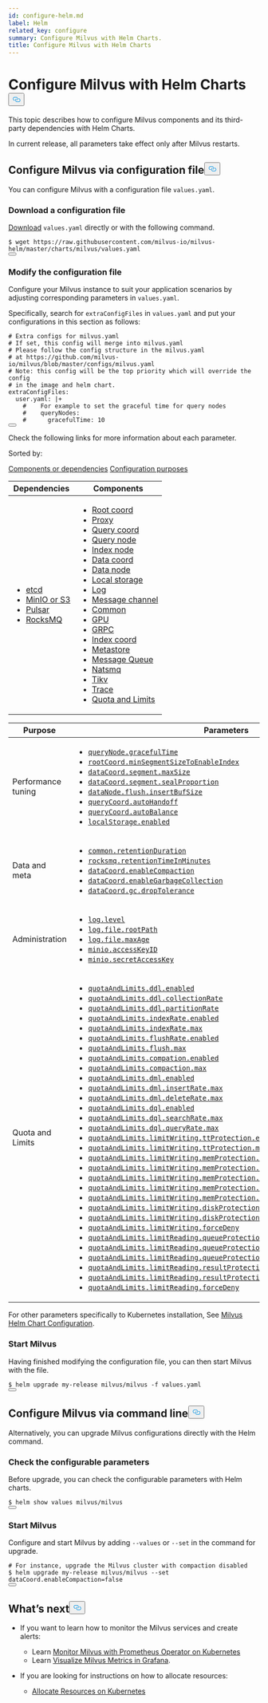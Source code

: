 ```yaml
---
id: configure-helm.md
label: Helm
related_key: configure
summary: Configure Milvus with Helm Charts.
title: Configure Milvus with Helm Charts
---
```

<h1 id="Configure-Milvus-with-Helm-Charts" class="common-anchor-header">Configure Milvus with Helm Charts<button data-href="#Configure-Milvus-with-Helm-Charts" class="anchor-icon" translate="no">
      <svg translate="no"
        aria-hidden="true"
        focusable="false"
        height="20"
        version="1.1"
        viewBox="0 0 16 16"
        width="16"
      >
        <path
          fill="#0092E4"
          fill-rule="evenodd"
          d="M4 9h1v1H4c-1.5 0-3-1.69-3-3.5S2.55 3 4 3h4c1.45 0 3 1.69 3 3.5 0 1.41-.91 2.72-2 3.25V8.59c.58-.45 1-1.27 1-2.09C10 5.22 8.98 4 8 4H4c-.98 0-2 1.22-2 2.5S3 9 4 9zm9-3h-1v1h1c1 0 2 1.22 2 2.5S13.98 12 13 12H9c-.98 0-2-1.22-2-2.5 0-.83.42-1.64 1-2.09V6.25c-1.09.53-2 1.84-2 3.25C6 11.31 7.55 13 9 13h4c1.45 0 3-1.69 3-3.5S14.5 6 13 6z"
        ></path>
      </svg>
    </button></h1><p>This topic describes how to configure Milvus components and its third-party dependencies with Helm Charts.</p>
<div class="alert note">
In current release, all parameters take effect only after Milvus restarts.
</div>
<h2 id="Configure-Milvus-via-configuration-file" class="common-anchor-header">Configure Milvus via configuration file<button data-href="#Configure-Milvus-via-configuration-file" class="anchor-icon" translate="no">
      <svg translate="no"
        aria-hidden="true"
        focusable="false"
        height="20"
        version="1.1"
        viewBox="0 0 16 16"
        width="16"
      >
        <path
          fill="#0092E4"
          fill-rule="evenodd"
          d="M4 9h1v1H4c-1.5 0-3-1.69-3-3.5S2.55 3 4 3h4c1.45 0 3 1.69 3 3.5 0 1.41-.91 2.72-2 3.25V8.59c.58-.45 1-1.27 1-2.09C10 5.22 8.98 4 8 4H4c-.98 0-2 1.22-2 2.5S3 9 4 9zm9-3h-1v1h1c1 0 2 1.22 2 2.5S13.98 12 13 12H9c-.98 0-2-1.22-2-2.5 0-.83.42-1.64 1-2.09V6.25c-1.09.53-2 1.84-2 3.25C6 11.31 7.55 13 9 13h4c1.45 0 3-1.69 3-3.5S14.5 6 13 6z"
        ></path>
      </svg>
    </button></h2><p>You can configure Milvus with a configuration file <code translate="no">values.yaml</code>.</p>
<h3 id="Download-a-configuration-file" class="common-anchor-header">Download a configuration file</h3><p><a href="https://raw.githubusercontent.com/milvus-io/milvus-helm/master/charts/milvus/values.yaml">Download</a> <code translate="no">values.yaml</code> directly or with the following command.</p>
<pre><code translate="no">$ wget <span class="hljs-attr">https</span>:<span class="hljs-comment">//raw.githubusercontent.com/milvus-io/milvus-helm/master/charts/milvus/values.yaml</span>
<button class="copy-code-btn"></button></code></pre>
<h3 id="Modify-the-configuration-file" class="common-anchor-header">Modify the configuration file</h3><p>Configure your Milvus instance to suit your application scenarios by adjusting corresponding parameters in <code translate="no">values.yaml</code>.</p>
<p>Specifically, search for <code translate="no">extraConfigFiles</code> in <code translate="no">values.yaml</code> and put your configurations in this section as follows:</p>
<pre><code translate="no" class="language-yaml"><span class="hljs-comment"># Extra configs for milvus.yaml</span>
<span class="hljs-comment"># If set, this config will merge into milvus.yaml</span>
<span class="hljs-comment"># Please follow the config structure in the milvus.yaml</span>
<span class="hljs-comment"># at https://github.com/milvus-io/milvus/blob/master/configs/milvus.yaml</span>
<span class="hljs-comment"># Note: this config will be the top priority which will override the config</span>
<span class="hljs-comment"># in the image and helm chart.</span>
extraConfigFiles:
  user.yaml: |+
    <span class="hljs-comment">#    For example to set the graceful time for query nodes</span>
    <span class="hljs-comment">#    queryNodes:</span>
    <span class="hljs-comment">#      gracefulTime: 10</span>
<button class="copy-code-btn"></button></code></pre>
<p>Check the following links for more information about each parameter.</p>
<p>Sorted by:</p>
<div class="filter">
<a href="#component">Components or dependencies</a> <a href="#purpose">Configuration purposes</a> 
</div>
<div class="filter-component table-wrapper">
<table id="component">
<thead>
  <tr>
    <th>Dependencies</th>
    <th>Components</th>
  </tr>
</thead>
<tbody>
  <tr>
    <td>
        <ul>
            <li><a href="/docs/de/configure_etcd.md">etcd</a></li>
            <li><a href="/docs/de/configure_minio.md">MinIO or S3</a></li>
            <li><a href="/docs/de/configure_pulsar.md">Pulsar</a></li>
            <li><a href="/docs/de/configure_rocksmq.md">RocksMQ</a></li>
        </ul>
    </td>
    <td>
        <ul>
            <li><a href="/docs/de/configure_rootcoord.md">Root coord</a></li>
            <li><a href="/docs/de/configure_proxy.md">Proxy</a></li>
            <li><a href="/docs/de/configure_querycoord.md">Query coord</a></li>
            <li><a href="/docs/de/configure_querynode.md">Query node</a></li>
            <li><a href="/docs/de/configure_indexnode.md">Index node</a></li>
            <li><a href="/docs/de/configure_datacoord.md">Data coord</a></li>
            <li><a href="/docs/de/configure_datanode.md">Data node</a></li>
            <li><a href="/docs/de/configure_localstorage.md">Local storage</a></li>
            <li><a href="/docs/de/configure_log.md">Log</a></li>
            <li><a href="/docs/de/configure_msgchannel.md">Message channel</a></li>
            <li><a href="/docs/de/configure_common.md">Common</a></li>
            <li><a href="/docs/de/configure_gpu.md">GPU</a></li>
            <li><a href="/docs/de/configure_grpc.md">GRPC</a></li>
            <li><a href="/docs/de/configure_indexcoord.md">Index coord</a></li>
            <li><a href="/docs/de/configure_metastore.md">Metastore</a></li>
            <li><a href="/docs/de/configure_mq.md">Message Queue</a></li>
            <li><a href="/docs/de/configure_natsmq.md">Natsmq</a></li>
            <li><a href="/docs/de/configure_tikv.md">Tikv</a></li>
            <li><a href="/docs/de/configure_trace.md">Trace</a></li>
            <li><a href="/docs/de/configure_quotaandlimits.md">Quota and Limits</a></li>
        </ul>
    </td>
  </tr>
</tbody>
</table>
</div>
<div class="filter-purpose table-wrapper">
<table id="purpose">
<thead>
  <tr>
    <th>Purpose</th>
    <th>Parameters</th>
  </tr>
</thead>
<tbody>
  <tr>
    <td>Performance tuning</td>
    <td>
        <ul>
            <li><a href="/docs/de/configure_querynode.md#queryNodegracefulTime"><code translate="no">queryNode.gracefulTime</code></a></li>
            <li><a href="/docs/de/configure_rootcoord.md#rootCoordminSegmentSizeToEnableIndex"><code translate="no">rootCoord.minSegmentSizeToEnableIndex</code></a></li>
            <li><a href="/docs/de/configure_datacoord.md#dataCoordsegmentmaxSize"><code translate="no">dataCoord.segment.maxSize</code></a></li>
            <li><a href="/docs/de/configure_datacoord.md#dataCoordsegmentsealProportion"><code translate="no">dataCoord.segment.sealProportion</code></a></li>
            <li><a href="/docs/de/configure_datanode.md#dataNodeflushinsertBufSize"><code translate="no">dataNode.flush.insertBufSize</code></a></li>
            <li><a href="/docs/de/configure_querycoord.md#queryCoordautoHandoff"><code translate="no">queryCoord.autoHandoff</code></a></li>
            <li><a href="/docs/de/configure_querycoord.md#queryCoordautoBalance"><code translate="no">queryCoord.autoBalance</code></a></li>
            <li><a href="/docs/de/configure_localstorage.md#localStorageenabled"><code translate="no">localStorage.enabled</code></a></li>
        </ul>
    </td>
  </tr>
  <tr>
    <td>Data and meta</td>
    <td>
        <ul>
            <li><a href="/docs/de/configure_common.md#commonretentionDuration"><code translate="no">common.retentionDuration</code></a></li>
            <li><a href="/docs/de/configure_rocksmq.md#rocksmqretentionTimeInMinutes"><code translate="no">rocksmq.retentionTimeInMinutes</code></a></li>
            <li><a href="/docs/de/configure_datacoord.md#dataCoordenableCompaction"><code translate="no">dataCoord.enableCompaction</code></a></li>
            <li><a href="/docs/de/configure_datacoord.md#dataCoordenableGarbageCollection"><code translate="no">dataCoord.enableGarbageCollection</code></a></li>
            <li><a href="/docs/de/configure_datacoord.md#dataCoordgcdropTolerance"><code translate="no">dataCoord.gc.dropTolerance</code></a></li>
        </ul>
    </td>
  </tr>
  <tr>
    <td>Administration</td>
    <td>
        <ul>
            <li><a href="/docs/de/configure_log.md#loglevel"><code translate="no">log.level</code></a></li>
            <li><a href="/docs/de/configure_log.md#logfilerootPath"><code translate="no">log.file.rootPath</code></a></li>
            <li><a href="/docs/de/configure_log.md#logfilemaxAge"><code translate="no">log.file.maxAge</code></a></li>
            <li><a href="/docs/de/configure_minio.md#minioaccessKeyID"><code translate="no">minio.accessKeyID</code></a></li>
            <li><a href="/docs/de/configure_minio.md#miniosecretAccessKey"><code translate="no">minio.secretAccessKey</code></a></li>
        </ul>
    </td>
  </tr>
  <tr>
    <td>Quota and Limits</td>
    <td>
        <ul>
            <li><a href="/docs/de/configure_quotaandlimits.md#quotaAndLimitsddlenabled"><code translate="no">quotaAndLimits.ddl.enabled</code></a></li>
            <li><a href="/docs/de/configure_quotaandlimits.md#quotaAndLimitsddlcollectionRate"><code translate="no">quotaAndLimits.ddl.collectionRate</code></a></li>
            <li><a href="/docs/de/configure_quotaandlimits.md#quotaAndLimitsddlpartitionRate"><code translate="no">quotaAndLimits.ddl.partitionRate</code></a></li>
            <li><a href="/docs/de/configure_quotaandlimits.md#quotaAndLimitsindexRateenabled"><code translate="no">quotaAndLimits.indexRate.enabled</code></a></li>
            <li><a href="/docs/de/configure_quotaandlimits.md#quotaAndLimitsindexRatemax"><code translate="no">quotaAndLimits.indexRate.max</code></a></li>
            <li><a href="/docs/de/configure_quotaandlimits.md#quotaAndLimitsflushRateenabled"><code translate="no">quotaAndLimits.flushRate.enabled</code></a></li>
            <li><a href="/docs/de/configure_quotaandlimits.md#quotaAndLimitsflushmax"><code translate="no">quotaAndLimits.flush.max</code></a></li>
            <li><a href="/docs/de/configure_quotaandlimits.md#quotaAndLimitscompationenabled"><code translate="no">quotaAndLimits.compation.enabled</code></a></li>
            <li><a href="/docs/de/configure_quotaandlimits.md#quotaAndLimitscompactionmax"><code translate="no">quotaAndLimits.compaction.max</code></a></li>
            <li><a href="/docs/de/configure_quotaandlimits.md#quotaAndLimitsdmlenabled"><code translate="no">quotaAndLimits.dml.enabled</code></a></li>
            <li><a href="/docs/de/configure_quotaandlimits.md#quotaAndLimitsdmlinsertRatemax"><code translate="no">quotaAndLimits.dml.insertRate.max</code></a></li>
            <li><a href="/docs/de/configure_quotaandlimits.md#quotaAndLimitsdmldeleteRatemax"><code translate="no">quotaAndLimits.dml.deleteRate.max</code></a></li>
            <li><a href="/docs/de/configure_quotaandlimits.md#quotaAndLimitsdqlenabled"><code translate="no">quotaAndLimits.dql.enabled</code></a></li>
            <li><a href="/docs/de/configure_quotaandlimits.md#quotaAndLimitsdqlsearchRatemax"><code translate="no">quotaAndLimits.dql.searchRate.max</code></a></li>
            <li><a href="/docs/de/configure_quotaandlimits.md#quotaAndLimitsdqlqueryRatemax"><code translate="no">quotaAndLimits.dql.queryRate.max</code></a></li>
            <li><a href="/docs/de/configure_quotaandlimits.md#quotaAndLimitslimitWritingttProtectionenabled"><code translate="no">quotaAndLimits.limitWriting.ttProtection.enabled</code></a></li>
            <li><a href="/docs/de/configure_quotaandlimits.md#quotaAndLimitslimitWritingttProtectionmaxTimeTickDelay"><code translate="no">quotaAndLimits.limitWriting.ttProtection.maxTimeTickDelay</code></a></li>
            <li><a href="/docs/de/configure_quotaandlimits.md#quotaAndLimitslimitWritingmemProtectionenabled"><code translate="no">quotaAndLimits.limitWriting.memProtection.enabled</code></a></li>
            <li><a href="/docs/de/configure_quotaandlimits.md#quotaAndLimitslimitWritingmemProtectiondataNodeMemoryLowWaterLevel"><code translate="no">quotaAndLimits.limitWriting.memProtection.dataNodeMemoryLowWaterLevel</code></a></li>
            <li><a href="/docs/de/configure_quotaandlimits.md#quotaAndLimitslimitWritingmemProtectionqueryNodeMemoryLowWaterLevel"><code translate="no">quotaAndLimits.limitWriting.memProtection.queryNodeMemoryLowWaterLevel</code></a></li>
            <li><a href="/docs/de/configure_quotaandlimits.md#quotaAndLimitslimitWritingmemProtectiondataNodeMemoryHighWaterLevel"><code translate="no">quotaAndLimits.limitWriting.memProtection.dataNodeMemoryHighWaterLevel</code></a></li>
            <li><a href="/docs/de/configure_quotaandlimits.md#quotaAndLimitslimitWritingmemProtectionqueryNodeMemoryHighWaterLevel"><code translate="no">quotaAndLimits.limitWriting.memProtection.queryNodeMemoryHighWaterLevel</code></a></li>
            <li><a href="/docs/de/configure_quotaandlimits.md#quotaAndLimitslimitWritingdiskProtectionenabled"><code translate="no">quotaAndLimits.limitWriting.diskProtection.enabled</code></a></li>
            <li><a href="/docs/de/configure_quotaandlimits.md#quotaAndLimitslimitWritingdiskProtectiondiskQuota"><code translate="no">quotaAndLimits.limitWriting.diskProtection.diskQuota</code></a></li>
            <li><a href="/docs/de/configure_quotaandlimits.md#quotaAndLimitslimitWritingforceDeny"><code translate="no">quotaAndLimits.limitWriting.forceDeny</code></a></li>
            <li><a href="/docs/de/configure_quotaandlimits.md#quotaAndLimitslimitReadingqueueProtectionenabled"><code translate="no">quotaAndLimits.limitReading.queueProtection.enabled</code></a></li>
            <li><a href="/docs/de/configure_quotaandlimits.md#quotaAndLimitslimitReadingqueueProtectionnqInQueueThreshold"><code translate="no">quotaAndLimits.limitReading.queueProtection.nqInQueueThreshold</code></a></li>
            <li><a href="/docs/de/configure_quotaandlimits.md#quotaAndLimitslimitReadingqueueProtectionqueueLatencyThreshold"><code translate="no">quotaAndLimits.limitReading.queueProtection.queueLatencyThreshold</code></a></li>
            <li><a href="/docs/de/configure_quotaandlimits.md#quotaAndLimitslimitReadingresultProtectionenabled"><code translate="no">quotaAndLimits.limitReading.resultProtection.enabled</code></a></li>
            <li><a href="/docs/de/configure_quotaandlimits.md#quotaAndLimitslimitReadingresultProtectionmaxReadResultRate"><code translate="no">quotaAndLimits.limitReading.resultProtection.maxReadResultRate</code></a></li>
            <li><a href="/docs/de/configure_quotaandlimits.md#quotaAndLimitslimitReadingforceDeny"><code translate="no">quotaAndLimits.limitReading.forceDeny</code></a></li>
        </ul>
    </td>
  </tr>
</tbody>
</table>
</div>
<p>For other parameters specifically to Kubernetes installation, See <a href="https://github.com/milvus-io/milvus-helm/tree/master/charts/milvus#configuration">Milvus Helm Chart Configuration</a>.</p>
<h3 id="Start-Milvus" class="common-anchor-header">Start Milvus</h3><p>Having finished modifying the configuration file, you can then start Milvus with the file.</p>
<pre><code translate="no">$ helm upgrade my-release milvus/milvus -f values.yaml
<button class="copy-code-btn"></button></code></pre>
<h2 id="Configure-Milvus-via-command-line" class="common-anchor-header">Configure Milvus via command line<button data-href="#Configure-Milvus-via-command-line" class="anchor-icon" translate="no">
      <svg translate="no"
        aria-hidden="true"
        focusable="false"
        height="20"
        version="1.1"
        viewBox="0 0 16 16"
        width="16"
      >
        <path
          fill="#0092E4"
          fill-rule="evenodd"
          d="M4 9h1v1H4c-1.5 0-3-1.69-3-3.5S2.55 3 4 3h4c1.45 0 3 1.69 3 3.5 0 1.41-.91 2.72-2 3.25V8.59c.58-.45 1-1.27 1-2.09C10 5.22 8.98 4 8 4H4c-.98 0-2 1.22-2 2.5S3 9 4 9zm9-3h-1v1h1c1 0 2 1.22 2 2.5S13.98 12 13 12H9c-.98 0-2-1.22-2-2.5 0-.83.42-1.64 1-2.09V6.25c-1.09.53-2 1.84-2 3.25C6 11.31 7.55 13 9 13h4c1.45 0 3-1.69 3-3.5S14.5 6 13 6z"
        ></path>
      </svg>
    </button></h2><p>Alternatively, you can upgrade Milvus configurations directly with the Helm command.</p>
<h3 id="Check-the-configurable-parameters" class="common-anchor-header">Check the configurable parameters</h3><p>Before upgrade, you can check the configurable parameters with Helm charts.</p>
<pre><code translate="no">$ helm show values milvus/milvus
<button class="copy-code-btn"></button></code></pre>
<h3 id="Start-Milvus" class="common-anchor-header">Start Milvus</h3><p>Configure and start Milvus by adding <code translate="no">--values</code> or <code translate="no">--set</code> in the command for upgrade.</p>
<pre><code translate="no"><span class="hljs-comment"># For instance, upgrade the Milvus cluster with compaction disabled</span>
$ helm upgrade my-release milvus/milvus --<span class="hljs-built_in">set</span> dataCoord.enableCompaction=<span class="hljs-literal">false</span>
<button class="copy-code-btn"></button></code></pre>
<h2 id="Whats-next" class="common-anchor-header">What’s next<button data-href="#Whats-next" class="anchor-icon" translate="no">
      <svg translate="no"
        aria-hidden="true"
        focusable="false"
        height="20"
        version="1.1"
        viewBox="0 0 16 16"
        width="16"
      >
        <path
          fill="#0092E4"
          fill-rule="evenodd"
          d="M4 9h1v1H4c-1.5 0-3-1.69-3-3.5S2.55 3 4 3h4c1.45 0 3 1.69 3 3.5 0 1.41-.91 2.72-2 3.25V8.59c.58-.45 1-1.27 1-2.09C10 5.22 8.98 4 8 4H4c-.98 0-2 1.22-2 2.5S3 9 4 9zm9-3h-1v1h1c1 0 2 1.22 2 2.5S13.98 12 13 12H9c-.98 0-2-1.22-2-2.5 0-.83.42-1.64 1-2.09V6.25c-1.09.53-2 1.84-2 3.25C6 11.31 7.55 13 9 13h4c1.45 0 3-1.69 3-3.5S14.5 6 13 6z"
        ></path>
      </svg>
    </button></h2><ul>
<li><p>If you want to learn how to monitor the Milvus services and create alerts:</p>
<ul>
<li>Learn <a href="/docs/de/monitor.md">Monitor Milvus with Prometheus Operator on Kubernetes</a></li>
<li>Learn <a href="/docs/de/visualize.md">Visualize Milvus Metrics in Grafana</a>.</li>
</ul></li>
<li><p>If you are looking for instructions on how to allocate resources:</p>
<ul>
<li><a href="/docs/de/allocate.md#standalone">Allocate Resources on Kubernetes</a></li>
</ul></li>
</ul>
